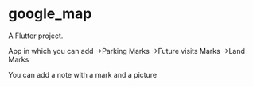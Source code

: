 # google_map
A Flutter project.

App in which you can add 
->Parking Marks
->Future visits Marks
->Land Marks

You can add a note with a mark and a picture 
